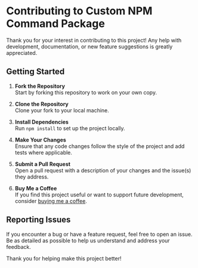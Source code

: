 # Contributing to Custom NPM Command Package

Thank you for your interest in contributing to this project! Any help with development, documentation, or new feature suggestions is greatly appreciated.

## Getting Started

1. **Fork the Repository**  
   Start by forking this repository to work on your own copy.

2. **Clone the Repository**  
   Clone your fork to your local machine.

3. **Install Dependencies**  
   Run `npm install` to set up the project locally.

4. **Make Your Changes**  
   Ensure that any code changes follow the style of the project and add tests where applicable.

5. **Submit a Pull Request**  
   Open a pull request with a description of your changes and the issue(s) they address.

6. **Buy Me a Coffee**  
   If you find this project useful or want to support future development, consider [buying me a coffee](https://buymeacoffee.com/myapps353).

## Reporting Issues

If you encounter a bug or have a feature request, feel free to open an issue. Be as detailed as possible to help us understand and address your feedback.

Thank you for helping make this project better!
